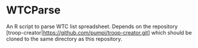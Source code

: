 # WTCParse

An R script to parse WTC list spreadsheet. 
Depends on the repository [troop-creator|https://github.com/pumpi/troop-creator.git] 
which should be cloned to the same directory as this repository.

